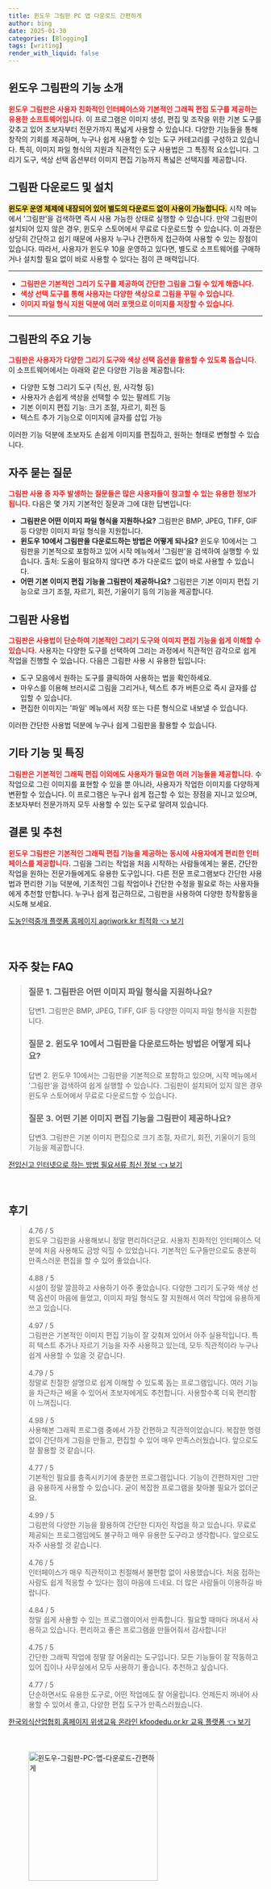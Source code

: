 ```yaml
---
title: 윈도우 그림판 PC 앱 다운로드 간편하게
author: bing
date: 2025-01-30
categories: [Blogging]
tags: [writing]
render_with_liquid: false
---
```



<h2 id='윈도우_그림판의_기능_소개'>윈도우 그림판의 기능 소개</h2>

<p><b><span style="color: #ee2323;">윈도우 그림판은 사용자 친화적인 인터페이스와 기본적인 그래픽 편집 도구를 제공하는 유용한 소프트웨어입니다.</span></b> 이 프로그램은 이미지 생성, 편집 및 조작을 위한 기본 도구를 갖추고 있어 초보자부터 전문가까지 폭넓게 사용할 수 있습니다. 다양한 기능들을 통해 창작의 기회를 제공하며, 누구나 쉽게 사용할 수 있는 도구 카테고리를 구성하고 있습니다. 특히, 이미지 파일 형식의 지원과 직관적인 도구 사용법은 그 특징적 요소입니다. 그리기 도구, 색상 선택 옵션부터 이미지 편집 기능까지 폭넓은 선택지를 제공합니다.</p>

<h2 id='그림판_다운로드_및_설치'>그림판 다운로드 및 설치</h2>

<p><b><span style="background-color: #ffe066;">윈도우 운영 체제에 내장되어 있어 별도의 다운로드 없이 사용이 가능합니다.</span></b> 시작 메뉴에서 '그림판'을 검색하면 즉시 사용 가능한 상태로 실행할 수 있습니다. 만약 그림판이 설치되어 있지 않은 경우, 윈도우 스토어에서 무료로 다운로드할 수 있습니다. 이 과정은 상당히 간단하고 쉽기 때문에 사용자 누구나 간편하게 접근하여 사용할 수 있는 장점이 있습니다. 따라서, 사용자가 윈도우 10을 운영하고 있다면, 별도로 소프트웨어를 구매하거나 설치할 필요 없이 바로 사용할 수 있다는 점이 큰 매력입니다.</p>

<hr />

<ul>
    <li><b><span style="color: #ee2323;">그림판은 기본적인 그리기 도구를 제공하여 간단한 그림을 그릴 수 있게 해줍니다.</span></b></li>
    <li><b><span style="color: #ee2323;">색상 선택 도구를 통해 사용자는 다양한 색상으로 그림을 꾸밀 수 있습니다.</span></b></li>
    <li><b><span style="color: #ee2323;">이미지 파일 형식 지원 덕분에 여러 포맷으로 이미지를 저장할 수 있습니다.</span></b></li>
</ul>

<hr />

<h2 id='그림판의_주요_기능'>그림판의 주요 기능</h2>

<p><b><span style="color: #ee2323;">그림판은 사용자가 다양한 그리기 도구와 색상 선택 옵션을 활용할 수 있도록 돕습니다.</span></b> 이 소프트웨어에서는 아래와 같은 다양한 기능을 제공합니다:</p>

<ul>
    <li>다양한 도형 그리기 도구 (직선, 원, 사각형 등)</li>
    <li>사용자가 손쉽게 색상을 선택할 수 있는 팔레트 기능</li>
    <li>기본 이미지 편집 기능: 크기 조절, 자르기, 회전 등</li>
    <li>텍스트 추가 기능으로 이미지에 글자를 삽입 가능</li>
</ul>

<p>이러한 기능 덕분에 초보자도 손쉽게 이미지를 편집하고, 원하는 형태로 변형할 수 있습니다.</p>

<h2 id='자주_묻는_질문'>자주 묻는 질문</h2>

<p><b><span style="color: #ee2323;">그림판 사용 중 자주 발생하는 질문들은 많은 사용자들이 참고할 수 있는 유용한 정보가 됩니다.</span></b> 다음은 몇 가지 기본적인 질문과 그에 대한 답변입니다:</p>

<ul>
    <li><b>그림판은 어떤 이미지 파일 형식을 지원하나요?</b> 그림판은 BMP, JPEG, TIFF, GIF 등 다양한 이미지 파일 형식을 지원합니다.</li>
    <li><b>윈도우 10에서 그림판을 다운로드하는 방법은 어떻게 되나요?</b> 윈도우 10에서는 그림판을 기본적으로 포함하고 있어 시작 메뉴에서 '그림판'을 검색하여 실행할 수 있습니다. 출처: 도움이 필요하지 않다면 추가 다운로드 없이 바로 사용할 수 있습니다.</li>
    <li><b>어떤 기본 이미지 편집 기능을 그림판이 제공하나요?</b> 그림판은 기본 이미지 편집 기능으로 크기 조절, 자르기, 회전, 기울이기 등의 기능을 제공합니다.</li>
</ul>

<h2 id='그림판_사용법'>그림판 사용법</h2>

<p><b><span style="color: #ee2323;">그림판은 사용법이 단순하여 기본적인 그리기 도구와 이미지 편집 기능을 쉽게 이해할 수 있습니다.</span></b> 사용자는 다양한 도구를 선택하여 그리는 과정에서 직관적인 감각으로 쉽게 작업을 진행할 수 있습니다. 다음은 그림판 사용 시 유용한 팁입니다:</p>

<ul>
    <li>도구 모음에서 원하는 도구를 클릭하여 사용하는 법을 확인하세요.</li>
    <li>마우스를 이용해 브러시로 그림을 그리거나, 텍스트 추가 버튼으로 즉시 글자를 삽입할 수 있습니다.</li>
    <li>편집한 이미지는 '파일' 메뉴에서 저장 또는 다른 형식으로 내보낼 수 있습니다.</li>
</ul>

<p>이러한 간단한 사용법 덕분에 누구나 쉽게 그림판을 활용할 수 있습니다.</p>

<h2 id='기타_기능_및_특징'>기타 기능 및 특징</h2>

<p><b><span style="color: #ee2323;">그림판은 기본적인 그래픽 편집 이외에도 사용자가 필요한 여러 기능들을 제공합니다.</span></b> 수작업으로 그린 이미지를 표현할 수 있을 뿐 아니라, 사용자가 작업한 이미지를 다양하게 변환할 수 있습니다. 이 프로그램은 누구나 쉽게 접근할 수 있는 장점을 지니고 있으며, 초보자부터 전문가까지 모두 사용할 수 있는 도구로 알려져 있습니다.</p>

<h2 id='결론_및_추천'>결론 및 추천</h2>

<p><b><span style="color: #ee2323;">윈도우 그림판은 기본적인 그래픽 편집 기능을 제공하는 동시에 사용자에게 편리한 인터페이스를 제공합니다.</span></b> 그림을 그리는 작업을 처음 시작하는 사람들에게는 물론, 간단한 작업을 원하는 전문가들에게도 유용한 도구입니다. 다른 전문 프로그램보다 간단한 사용법과 편리한 기능 덕분에, 기초적인 그림 작업이나 간단한 수정을 필요로 하는 사용자들에게 추천할 만합니다. 누구나 쉽게 접근하므로, 그림판을 사용하여 다양한 창작활동을 시도해 보세요.</p>


<p><a class="click-button" title="도농인력중개 플랫폼 홈페이지 agriwork.kr 최적화" href="https://greenforu.github.io/posts/%EB%8F%84%EB%86%8D%EC%9D%B8%EB%A0%A5%EC%A4%91%EA%B0%9C-%ED%94%8C%EB%9E%AB%ED%8F%BC-%ED%99%88%ED%8E%98%EC%9D%B4%EC%A7%80-agriwork.kr-%EC%B5%9C%EC%A0%81%ED%99%94/" rel="dofollow">도농인력중개 플랫폼 홈페이지 agriwork.kr 최적화 👈 보기</a></p><br>
<h2 id='자주_찾는_FAQ'>자주 찾는 FAQ</h2>
<div itemscope="" itemtype="https://schema.org/FAQPage"> 
<blockquote> 
<div itemscope="" itemprop="mainEntity" itemtype="https://schema.org/Question"> 
<h3 itemprop="name">질문 1. 그림판은 어떤 이미지 파일 형식을 지원하나요?</h3> 
<div itemscope="" itemprop="acceptedAnswer" itemtype="https://schema.org/Answer"> 
<span itemprop="text"> 
<p>답변1. 그림판은 BMP, JPEG, TIFF, GIF 등 다양한 이미지 파일 형식을 지원합니다.</p> 
</span> 
</div> 
</div> 
<div itemscope="" itemprop="mainEntity" itemtype="https://schema.org/Question"> 
<h3 itemprop="name">질문 2. 윈도우 10에서 그림판을 다운로드하는 방법은 어떻게 되나요?</h3> 
<div itemscope="" itemprop="acceptedAnswer" itemtype="https://schema.org/Answer"> 
<span itemprop="text"> 
<p>답변 2. 윈도우 10에서는 그림판을 기본적으로 포함하고 있으며, 시작 메뉴에서 '그림판'을 검색하여 쉽게 실행할 수 있습니다. 그림판이 설치되어 있지 않은 경우 윈도우 스토어에서 무료로 다운로드할 수 있습니다.</p> 
</span> 
</div> 
</div> 
<div itemscope="" itemprop="mainEntity" itemtype="https://schema.org/Question"> 
<h3 itemprop="name">질문 3. 어떤 기본 이미지 편집 기능을 그림판이 제공하나요?</h3> 
<div itemscope="" itemprop="acceptedAnswer" itemtype="https://schema.org/Answer"> 
<span itemprop="text"> 
<p>답변3. 그림판은 기본 이미지 편집으로 크기 조절, 자르기, 회전, 기울이기 등의 기능을 제공합니다.</p> 
</span> 
</div> 
</div> 
</blockquote> 
</div>
<p><a class="click-button" title="전입신고 인터넷으로 하는 방법 필요서류 최신 정보" href="https://greenforu.github.io/posts/%EC%A0%84%EC%9E%85%EC%8B%A0%EA%B3%A0-%EC%9D%B8%ED%84%B0%EB%84%B7%EC%9C%BC%EB%A1%9C-%ED%95%98%EB%8A%94-%EB%B0%A9%EB%B2%95-%ED%95%84%EC%9A%94%EC%84%9C%EB%A5%98-%EC%B5%9C%EC%8B%A0-%EC%A0%95%EB%B3%B4/" rel="dofollow">전입신고 인터넷으로 하는 방법 필요서류 최신 정보 👈 보기</a></p><br>
<h2 id='후기'>후기</h2>
<div itemscope itemtype="https://schema.org/Product">
  <blockquote>
  <div itemprop="review" itemscope itemtype="https://schema.org/Review">
      <div itemprop="reviewRating" itemscope itemtype="https://schema.org/Rating"> <span itemprop="ratingValue">4.76</span> / <span itemprop="bestRating">5</span> </div>
      <span itemprop="reviewBody">윈도우 그림판을 사용해보니 정말 편리하더군요. 사용자 친화적인 인터페이스 덕분에 처음 사용해도 금방 익힐 수 있었습니다. 기본적인 도구들만으로도 충분히 만족스러운 편집을 할 수 있어 좋았습니다.</span>
  </div>
  <br>
  <div itemprop="review" itemscope itemtype="https://schema.org/Review">
      <div itemprop="reviewRating" itemscope itemtype="https://schema.org/Rating"> <span itemprop="ratingValue">4.88</span> / <span itemprop="bestRating">5</span> </div>
      <span itemprop="reviewBody">시설이 정말 깔끔하고 사용하기 아주 좋았습니다. 다양한 그리기 도구와 색상 선택 옵션이 마음에 들었고, 이미지 파일 형식도 잘 지원해서 여러 작업에 유용하게 쓰고 있습니다.</span>
  </div>
  <br>
  <div itemprop="review" itemscope itemtype="https://schema.org/Review">
      <div itemprop="reviewRating" itemscope itemtype="https://schema.org/Rating"> <span itemprop="ratingValue">4.97</span> / <span itemprop="bestRating">5</span> </div>
      <span itemprop="reviewBody">그림판은 기본적인 이미지 편집 기능이 잘 갖춰져 있어서 아주 실용적입니다. 특히 텍스트 추가나 자르기 기능을 자주 사용하고 있는데, 모두 직관적이라 누구나 쉽게 사용할 수 있을 것 같습니다.</span>
  </div>
  <br>
  <div itemprop="review" itemscope itemtype="https://schema.org/Review">
      <div itemprop="reviewRating" itemscope itemtype="https://schema.org/Rating"> <span itemprop="ratingValue">4.79</span> / <span itemprop="bestRating">5</span> </div>
      <span itemprop="reviewBody">정말로 친절한 설명으로 쉽게 이해할 수 있도록 돕는 프로그램입니다. 여러 기능을 차근차근 배울 수 있어서 초보자에게도 추천합니다. 사용할수록 더욱 편리함이 느껴집니다.</span>
  </div>
  <br>
  <div itemprop="review" itemscope itemtype="https://schema.org/Review">
      <div itemprop="reviewRating" itemscope itemtype="https://schema.org/Rating"> <span itemprop="ratingValue">4.98</span> / <span itemprop="bestRating">5</span> </div>
      <span itemprop="reviewBody">사용해본 그래픽 프로그램 중에서 가장 간편하고 직관적이었습니다. 복잡한 명령 없이 간단하게 그림을 만들고, 편집할 수 있어 매우 만족스러웠습니다. 앞으로도 잘 활용할 것 같습니다.</span>
  </div>
  <br>
  <div itemprop="review" itemscope itemtype="https://schema.org/Review">
      <div itemprop="reviewRating" itemscope itemtype="https://schema.org/Rating"> <span itemprop="ratingValue">4.77</span> / <span itemprop="bestRating">5</span> </div>
      <span itemprop="reviewBody">기본적인 필요를 충족시키기에 충분한 프로그램입니다. 기능이 간편하지만 그만큼 유용하게 사용할 수 있습니다. 굳이 복잡한 프로그램을 찾아볼 필요가 없더군요.</span>
  </div>
  <br>
  <div itemprop="review" itemscope itemtype="https://schema.org/Review">
      <div itemprop="reviewRating" itemscope itemtype="https://schema.org/Rating"> <span itemprop="ratingValue">4.99</span> / <span itemprop="bestRating">5</span> </div>
      <span itemprop="reviewBody">그림판의 다양한 기능을 활용하여 간단한 디자인 작업을 하고 있습니다. 무료로 제공되는 프로그램임에도 불구하고 매우 유용한 도구라고 생각합니다. 앞으로도 자주 사용할 것 같습니다.</span>
  </div>
  <br>
  <div itemprop="review" itemscope itemtype="https://schema.org/Review">
      <div itemprop="reviewRating" itemscope itemtype="https://schema.org/Rating"> <span itemprop="ratingValue">4.76</span> / <span itemprop="bestRating">5</span> </div>
      <span itemprop="reviewBody">인터페이스가 매우 직관적이고 친절해서 불편함 없이 사용했습니다. 처음 접하는 사람도 쉽게 적응할 수 있다는 점이 마음에 드네요. 더 많은 사람들이 이용하길 바랍니다.</span>
  </div>
  <br>
  <div itemprop="review" itemscope itemtype="https://schema.org/Review">
      <div itemprop="reviewRating" itemscope itemtype="https://schema.org/Rating"> <span itemprop="ratingValue">4.84</span> / <span itemprop="bestRating">5</span> </div>
      <span itemprop="reviewBody">정말 쉽게 사용할 수 있는 프로그램이어서 만족합니다. 필요할 때마다 꺼내서 사용하고 있습니다. 편리하고 좋은 프로그램을 만들어줘서 감사합니다!</span>
  </div>
  <br>
  <div itemprop="review" itemscope itemtype="https://schema.org/Review">
      <div itemprop="reviewRating" itemscope itemtype="https://schema.org/Rating"> <span itemprop="ratingValue">4.75</span> / <span itemprop="bestRating">5</span> </div>
      <span itemprop="reviewBody">간단한 그래픽 작업에 정말 잘 어울리는 도구입니다. 모든 기능들이 잘 작동하고 있어 집이나 사무실에서 모두 사용하기 좋습니다. 추천하고 싶습니다.</span>
  </div>
  <br>
  <div itemprop="review" itemscope itemtype="https://schema.org/Review">
      <div itemprop="reviewRating" itemscope itemtype="https://schema.org/Rating"> <span itemprop="ratingValue">4.77</span> / <span itemprop="bestRating">5</span> </div>
      <span itemprop="reviewBody">단순하면서도 유용한 도구로, 어떤 작업에도 잘 어울립니다. 언제든지 꺼내어 사용할 수 있어서 좋고, 다양한 편집 도구가 만족스러웠습니다.</span>
  </div>
  </blockquote>
</div>
<p><a class="click-button" title="한국외식산업협회 홈페이지 위생교육 온라인 kfoodedu.or.kr 교육 플랫폼" href="https://greenforu.github.io/posts/%ED%95%9C%EA%B5%AD%EC%99%B8%EC%8B%9D%EC%82%B0%EC%97%85%ED%98%91%ED%9A%8C-%ED%99%88%ED%8E%98%EC%9D%B4%EC%A7%80-%EC%9C%84%EC%83%9D%EA%B5%90%EC%9C%A1-%EC%98%A8%EB%9D%BC%EC%9D%B8-kfoodedu.or.kr-%EA%B5%90%EC%9C%A1-%ED%94%8C%EB%9E%AB%ED%8F%BC/" rel="dofollow">한국외식산업협회 홈페이지 위생교육 온라인 kfoodedu.or.kr 교육 플랫폼 👈 보기</a></p><br>
<figure class="image"><img src="https://greenforu.github.io/assets/img/thumbnail/윈도우-그림판-PC-앱-다운로드-간편하게.webp" alt="윈도우-그림판-PC-앱-다운로드-간편하게" width="256" height="256"></figure>